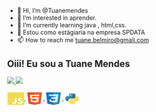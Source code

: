 - 👋 Hi, I’m @Tuanemendes
- 👀 I’m interested in  aprender.
- 🌱 I’m currently learning  java , html,css. 
- 💞️  Estou como estágiaria  na empresa SPDATA  
- 📫 How to reach me  tuane.belmiro@gmail.com

## Oiii! Eu sou a Tuane Mendes 
 <div>
  <a href="https://github.com/Tuanemendes">
  <img height="180em" src="https://github-readme-stats.vercel.app/api?username=Tuanemendes&show_icons=true&theme=dracula&include_all_commits=true&count_private=true"/>
  <img height="180em" src="https://github-readme-stats.vercel.app/api/top-langs/?username=Tuanemendes&layout=compact&langs_count=7&theme=dracula"/>
</div>
<div style="display: inline_block"><br>
  <img align="center" alt="Tuane-Js" height="30" width="40" src="https://raw.githubusercontent.com/devicons/devicon/master/icons/javascript/javascript-plain.svg">
  <img align="center" alt="Tuane-HTML" height="30" width="40" src="https://raw.githubusercontent.com/devicons/devicon/master/icons/html5/html5-original.svg">
  <img align="center" alt="Tuane-CSS" height="30" width="40" src="https://raw.githubusercontent.com/devicons/devicon/master/icons/css3/css3-original.svg">
  <img align="center" alt="Rafa-Python" height="30" width="40" src="https://raw.githubusercontent.com/devicons/devicon/master/icons/python/python-original.svg">
 <!--- <img align="right" alt="Rafa-yoda" src="https://cdn.discordapp.com/attachments/795358919417397249/825430589581688872/hi.gif"> --->
</div>



<!---
Tuanemendes/Tuanemendes is a ✨ special ✨ repository because its `README.md` (this file) appears on your GitHub profile.
You can click the Preview link to take a look at your changes.
--->
